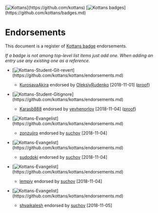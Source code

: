 [![Kottans](https://img.shields.io/badge/%3D(%5E.%5E)%3D-Kottans-lightgrey.svg)](https://github.com/kottans)
[![Kottans badges](https://img.shields.io/badge/%3D(%5E.%5E)%3D-badges-blue.svg)](https://github.com/kottans/badges.md)

# Endorsements

This document is a register of
[Kottans badge](https://github.com/kottans/artifacts/blob/master/badges.md)
endorsements.

_If a badge is not among top-level list items just add one._
_When adding an entry use any existing one as a reference._

 * [![Kottans-Student-Git-revert](https://img.shields.io/badge/%3D(%5E.%5E)%3D-mastered%20git%20revert-orange.svg)](https://github.com/kottans/kottans/endorsements.md)
   - [KurosavaAkira](https://github.com/KurosavaAkira) endorsed by
     [OleksiyRudenko](https://github.com/OleksiyRudenko) [2018-11-01]
     ([proof](https://github.com/kottans/frontend-2019-homeworks/pull/3#issuecomment-435157422))

 * [![Kottans-Student-Gitignore](https://img.shields.io/badge/%3D(%5E.%5E)%3D-mastered%20gitignore-orange.svg)](https://github.com/kottans/kottans/endorsements.md)
   - [Karasb888](https://github.com/Karasb888) endorsed by
     [yevhenorlov](https://github.com/yevhenorlov) [2018-11-04]
     ([proof](https://github.com/kottans/mock-repo/pull/161#issuecomment-435701045))

* [![Kottans-Evangelist](https://img.shields.io/badge/%3D(%5E.%5E)%3D-Kottans%20Evangelist-dc143c.svg)](https://github.com/kottans/kottans/endorsements.md)
   - [zonzujiro](https://github.com/zonzujiro) endorsed by
     [suchov](https://github.com/suchov) [2018-11-04]

* [![Kottans-Evangelist](https://img.shields.io/badge/%3D(%5E.%5E)%3D-Kottans%20Evangelist-dc143c.svg)](https://github.com/kottans/kottans/endorsements.md)
   - [sudodoki](https://github.com/sudodoki) endorsed by
     [suchov](https://github.com/suchov) [2018-11-04]

* [![Kottans-Evangelist](https://img.shields.io/badge/%3D(%5E.%5E)%3D-Kottans%20Evangelist-dc143c.svg)](https://github.com/kottans/kottans/endorsements.md)
   - [lempiy](https://github.com/lempiy) endorsed by
     [suchov](https://github.com/suchov) [2018-11-04]

* [![Kottans-Evangelist](https://img.shields.io/badge/%3D(%5E.%5E)%3D-Kottans%20Evangelist-dc143c.svg)](https://github.com/kottans/kottans/endorsements.md)
   - [shvaikalesh](https://github.com/shvaikalesh) endorsed by
     [suchov](https://github.com/suchov) [2018-11-05]
